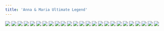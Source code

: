 ```yaml
---
title: 'Anna & Maria Ultimate Legend'
---
```


![](great158.jpg)
![](great159.jpg)
![](great160.jpg)
![](great161.jpg)
![](great162.jpg)
![](great163.jpg)
![](great164.jpg)
![](great165.jpg)
![](great166.jpg)
![](great167.jpg)
![](great168.jpg)
![](great169.jpg)
![](great170.jpg)
![](great171.jpg)
![](great172.jpg)
![](great173.jpg)
![](great174.jpg)
![](great175.jpg)
![](great176.jpg)
![](great177.jpg)
![](great178.jpg)
![](great179.jpg)
![](great180.jpg)
![](great181.jpg)
![](great182.jpg)
